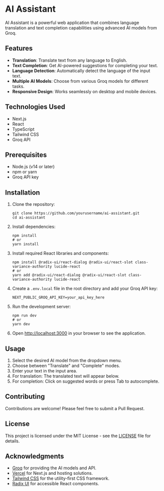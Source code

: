 # AI Assistant

AI Assistant is a powerful web application that combines language translation and text completion capabilities using advanced AI models from Groq.

## Features

- **Translation**: Translate text from any language to English.
- **Text Completion**: Get AI-powered suggestions for completing your text.
- **Language Detection**: Automatically detect the language of the input text.
- **Multiple AI Models**: Choose from various Groq models for different tasks.
- **Responsive Design**: Works seamlessly on desktop and mobile devices.

## Technologies Used

- Next.js
- React
- TypeScript
- Tailwind CSS
- Groq API

## Prerequisites

- Node.js (v14 or later)
- npm or yarn
- Groq API key

## Installation

1. Clone the repository:
   ```
   git clone https://github.com/yourusername/ai-assistant.git
   cd ai-assistant
   ```

2. Install dependencies:
   ```
   npm install
   # or
   yarn install
   ```

3. Install required React libraries and components:
   ```
   npm install @radix-ui/react-dialog @radix-ui/react-slot class-variance-authority lucide-react
   # or
   yarn add @radix-ui/react-dialog @radix-ui/react-slot class-variance-authority lucide-react
   ```

4. Create a `.env.local` file in the root directory and add your Groq API key:
   ```
   NEXT_PUBLIC_GROQ_API_KEY=your_api_key_here
   ```

5. Run the development server:
   ```
   npm run dev
   # or
   yarn dev
   ```

6. Open [http://localhost:3000](http://localhost:3000) in your browser to see the application.

## Usage

1. Select the desired AI model from the dropdown menu.
2. Choose between "Translate" and "Complete" modes.
3. Enter your text in the input area.
4. For translation: The translated text will appear below.
5. For completion: Click on suggested words or press Tab to autocomplete.

## Contributing

Contributions are welcome! Please feel free to submit a Pull Request.

## License

This project is licensed under the MIT License - see the [LICENSE](LICENSE) file for details.

## Acknowledgments

- [Groq](https://groq.com/) for providing the AI models and API.
- [Vercel](https://vercel.com/) for Next.js and hosting solutions.
- [Tailwind CSS](https://tailwindcss.com/) for the utility-first CSS framework.
- [Radix UI](https://www.radix-ui.com/) for accessible React components.